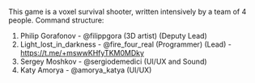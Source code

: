 This game is a voxel survival shooter, written intensively by a team of 4 people.
Command structure:
1) Philip Gorafonov - @filippgora (3D artist) (Deputy Lead)
2) Light_lost_in_darkness - @fire_four_real (Programmer) (Lead) - https://t.me/+mswwKHfyTKM0MDky
3) Sergey Moshkov - @sergiodemedici (UI/UX and Sound)
4) Katy Amorya - @amorya_katya (UI/UX)
